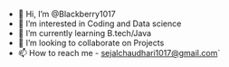 - 👋 Hi, I’m @Blackberry1017
- 👀 I’m interested in Coding and Data science
- 🌱 I’m currently learning B.tech/Java 
- 💞️ I’m looking to collaborate on Projects
- 📫 How to reach me - sejalchaudhari1017@gmail.com`

<!---
Blackberry1017/Blackberry1017 is a ✨ special ✨ repository because its `README.md` (this file) appears on your GitHub profile.
You can click the Preview link to take a look at your changes.
--->

